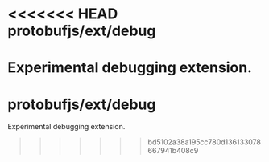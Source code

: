 <<<<<<< HEAD
protobufjs/ext/debug
=========================

Experimental debugging extension.
=======
protobufjs/ext/debug
=========================

Experimental debugging extension.
>>>>>>> bd5102a38a195cc780d136133078667941b408c9
